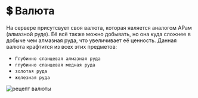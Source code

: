 # 💲 Валюта

На сервере присутсвует своя валюта, которая является аналогом АРам (алмазной руде). Её всё также можно добывать, но она куда сложнее в добыче чем алмазная руда, что увеличивает её ценность. Данная валюта крафтится из всех этих предметов: 

- `Глубинно сланцевая алмазная руда`
- `глубинно сланцевая медная руда`
- `золотая руда`
- `железная руда`

![рецепт валюты](https://2376298745-files.gitbook.io/~/files/v0/b/gitbook-x-prod.appspot.com/o/spaces%2FiafV1IVuYhXRQw30ttj9%2Fuploads%2F4CBsFcDrZNs52DybjucL%2F%D0%91%D0%B5%D0%B7%D1%8B%D0%BC%D1%8F%D0%BD%D0%BD%D1%8B%D0%B9.png?alt=media&token=fb6257ea-fefb-4bd6-b992-d8f574ae9e04)